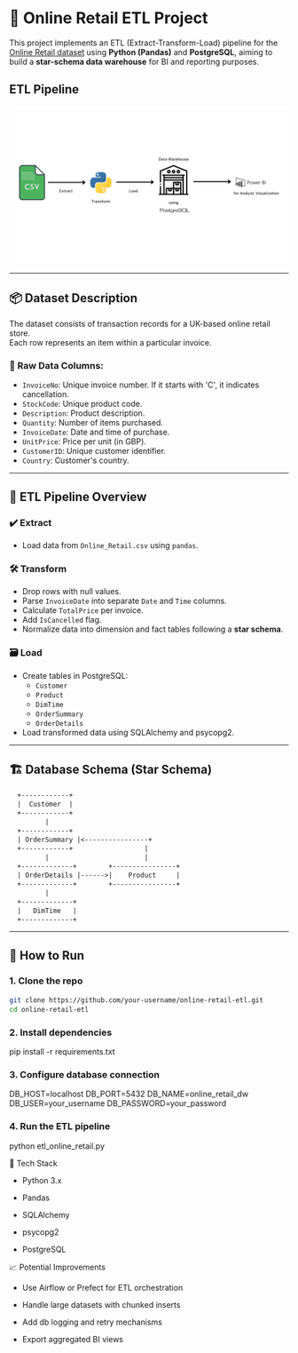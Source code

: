 # 🧾 Online Retail ETL Project

This project implements an ETL (Extract-Transform-Load) pipeline for the [Online Retail dataset](https://archive.ics.uci.edu/ml/datasets/Online+Retail) using **Python (Pandas)** and **PostgreSQL**, aiming to build a **star-schema data warehouse** for BI and reporting purposes.


## ETL Pipeline 

![image_alt](https://github.com/hnghia23/Online_Retail/blob/7f4b0b5abe39b08f15d483670391728f360bda2d/Workflow.png)

---

## 📦 Dataset Description

The dataset consists of transaction records for a UK-based online retail store.  
Each row represents an item within a particular invoice.

### 📄 Raw Data Columns:
- `InvoiceNo`: Unique invoice number. If it starts with 'C', it indicates cancellation.
- `StockCode`: Unique product code.
- `Description`: Product description.
- `Quantity`: Number of items purchased.
- `InvoiceDate`: Date and time of purchase.
- `UnitPrice`: Price per unit (in GBP).
- `CustomerID`: Unique customer identifier.
- `Country`: Customer's country.

---

## 🔁 ETL Pipeline Overview

### ✔️ Extract
- Load data from `Online_Retail.csv` using `pandas`.

### 🛠️ Transform
- Drop rows with null values.
- Parse `InvoiceDate` into separate `Date` and `Time` columns.
- Calculate `TotalPrice` per invoice.
- Add `IsCancelled` flag.
- Normalize data into dimension and fact tables following a **star schema**.

### 🗃️ Load
- Create tables in PostgreSQL:
  - `Customer`
  - `Product`
  - `DimTime`
  - `OrderSummary`
  - `OrderDetails`
- Load transformed data using SQLAlchemy and psycopg2.

---

## 🏗️ Database Schema (Star Schema)

      +------------+
      |  Customer  |
      +------------+
             |
      +------------+
      | OrderSummary |<----------------+
      +------------+                  |
             |                        |
      +-------------+        +----------------+
      | OrderDetails |------>|    Product     |
      +-------------+        +----------------+
             |
      +-------------+
      |   DimTime   |
      +-------------+

---

## 🚀 How to Run



### 1. Clone the repo
```bash
git clone https://github.com/your-username/online-retail-etl.git
cd online-retail-etl
```



### 2. Install dependencies
pip install -r requirements.txt

### 3. Configure database connection

DB_HOST=localhost
DB_PORT=5432
DB_NAME=online_retail_dw
DB_USER=your_username
DB_PASSWORD=your_password


### 4. Run the ETL pipeline
python etl_online_retail.py


🧰 Tech Stack
- Python 3.x

- Pandas

- SQLAlchemy

- psycopg2

- PostgreSQL



📈 Potential Improvements
- Use Airflow or Prefect for ETL orchestration

- Handle large datasets with chunked inserts

- Add db logging and retry mechanisms

- Export aggregated BI views
